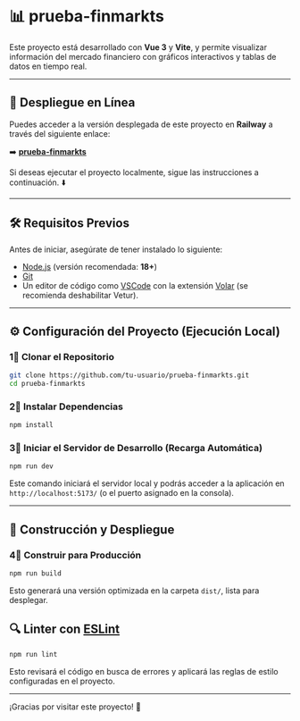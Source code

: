 # 📊 prueba-finmarkts

Este proyecto está desarrollado con **Vue 3** y **Vite**, y permite visualizar información del mercado financiero con gráficos interactivos y tablas de datos en tiempo real.

---

## 🔗 Despliegue en Línea

Puedes acceder a la versión desplegada de este proyecto en **Railway** a través del siguiente enlace:

➡️ [**prueba-finmarkts**](https://prueba-finmarkts-free.up.railway.app/)

Si deseas ejecutar el proyecto localmente, sigue las instrucciones a continuación. ⬇️

---

## 🛠️ Requisitos Previos

Antes de iniciar, asegúrate de tener instalado lo siguiente:

- [Node.js](https://nodejs.org/) (versión recomendada: **18+**)
- [Git](https://git-scm.com/)
- Un editor de código como [VSCode](https://code.visualstudio.com/) con la extensión [Volar](https://marketplace.visualstudio.com/items?itemName=Vue.volar) (se recomienda deshabilitar Vetur).

---

## ⚙️ Configuración del Proyecto (Ejecución Local)

### 1⃣ Clonar el Repositorio

```sh
git clone https://github.com/tu-usuario/prueba-finmarkts.git
cd prueba-finmarkts
```

### 2⃣ Instalar Dependencias

```sh
npm install
```

### 3⃣ Iniciar el Servidor de Desarrollo (Recarga Automática)

```sh
npm run dev
```

Este comando iniciará el servidor local y podrás acceder a la aplicación en `http://localhost:5173/` (o el puerto asignado en la consola).

---

## 🚀 Construcción y Despliegue

### 4⃣ Construir para Producción

```sh
npm run build
```

Esto generará una versión optimizada en la carpeta `dist/`, lista para desplegar.

## 🔍 Linter con [ESLint](https://eslint.org/)

```sh
npm run lint
```

Esto revisará el código en busca de errores y aplicará las reglas de estilo configuradas en el proyecto.

---

¡Gracias por visitar este proyecto! 🎉
